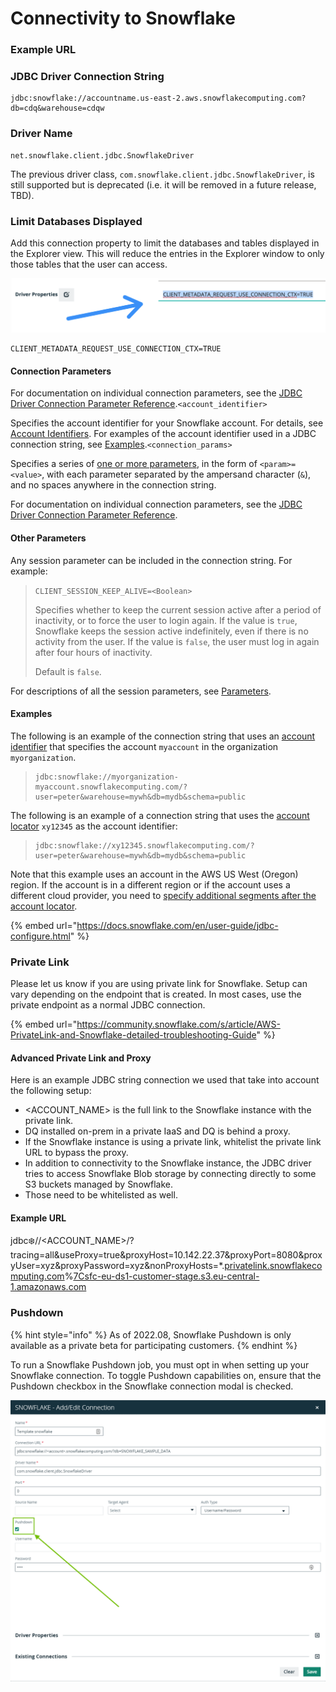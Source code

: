 # Connectivity to Snowflake

### Example URL

### JDBC Driver Connection String

```
jdbc:snowflake://accountname.us-east-2.aws.snowflakecomputing.com?db=cdq&warehouse=cdqw
```

### Driver Name

```
net.snowflake.client.jdbc.SnowflakeDriver 
```

The previous driver class, `com.snowflake.client.jdbc.SnowflakeDriver`, is still supported but is deprecated (i.e. it will be removed in a future release, TBD).

### Limit Databases Displayed

Add this connection property to limit the databases and tables displayed in the Explorer view. This will reduce the entries in the Explorer window to only those tables that the user can access.

![](<../../.gitbook/assets/image (130).png>)

```
CLIENT_METADATA_REQUEST_USE_CONNECTION_CTX=TRUE
```

#### Connection Parameters

For documentation on individual connection parameters, see the [JDBC Driver Connection Parameter Reference](https://docs.snowflake.com/en/user-guide/jdbc-parameters.html).`<account_identifier>`

Specifies the account identifier for your Snowflake account. For details, see [Account Identifiers](https://docs.snowflake.com/en/user-guide/admin-account-identifier.html). For examples of the account identifier used in a JDBC connection string, see [Examples](https://docs.snowflake.com/en/user-guide/jdbc-configure.html#label-other-jdbc-connection-string-examples).`<connection_params>`

Specifies a series of [one or more parameters](https://docs.snowflake.com/en/user-guide/jdbc-parameters.html), in the form of `<param>=<value>`, with each parameter separated by the ampersand character (`&`), and no spaces anywhere in the connection string.

For documentation on individual connection parameters, see the [JDBC Driver Connection Parameter Reference](https://docs.snowflake.com/en/user-guide/jdbc-parameters.html).

#### Other Parameters

Any session parameter can be included in the connection string. For example:

> `CLIENT_SESSION_KEEP_ALIVE=<Boolean>`
>
> Specifies whether to keep the current session active after a period of inactivity, or to force the user to login again. If the value is `true`, Snowflake keeps the session active indefinitely, even if there is no activity from the user. If the value is `false`, the user must log in again after four hours of inactivity.
>
> Default is `false`.

For descriptions of all the session parameters, see [Parameters](https://docs.snowflake.com/en/sql-reference/parameters.html).

#### Examples

The following is an example of the connection string that uses an [account identifier](https://docs.snowflake.com/en/user-guide/admin-account-identifier.html) that specifies the account `myaccount` in the organization `myorganization`.

> ```
> jdbc:snowflake://myorganization-myaccount.snowflakecomputing.com/?user=peter&warehouse=mywh&db=mydb&schema=public
> ```

The following is an example of a connection string that uses the [account locator](https://docs.snowflake.com/en/user-guide/admin-account-identifier.html#label-account-locator) `xy12345` as the account identifier:

> ```
> jdbc:snowflake://xy12345.snowflakecomputing.com/?user=peter&warehouse=mywh&db=mydb&schema=public
> ```

Note that this example uses an account in the AWS US West (Oregon) region. If the account is in a different region or if the account uses a different cloud provider, you need to [specify additional segments after the account locator](https://docs.snowflake.com/en/user-guide/admin-account-identifier.html#label-account-locator).

{% embed url="https://docs.snowflake.com/en/user-guide/jdbc-configure.html" %}

### Private Link

Please let us know if you are using private link for Snowflake. Setup can vary depending on the endpoint that is created. In most cases, use the private endpoint as a normal JDBC connection.

{% embed url="https://community.snowflake.com/s/article/AWS-PrivateLink-and-Snowflake-detailed-troubleshooting-Guide" %}

#### Advanced Private Link and Proxy

Here is an example JDBC string connection we used that take into account the following setup:

* \<ACCOUNT\_NAME> is the full link to the Snowflake instance with the private link.
* DQ installed on-prem in a private IaaS and DQ is behind a proxy.
* If the Snowflake instance is using a private link, whitelist the private link URL to bypass the proxy.
* In addition to connectivity to the Snowflake instance, the JDBC driver tries to access Snowflake Blob storage by connecting directly to some S3 buckets managed by Snowflake.
* Those need to be whitelisted as well.

#### Example URL

jdbc:snowflake://\<ACCOUNT\_NAME>/?tracing=all\&useProxy=true\&proxyHost=10.142.22.37\&proxyPort=8080\&proxyUser=xyz\&proxyPassword=xyz\&nonProxyHosts=\*.[privatelink.snowflakecomputing.com](http://privatelink.snowflakecomputing.com/)%[7Csfc-eu-ds1-customer-stage.s3.eu-central-1.amazonaws.com](http://7csfc-eu-ds1-customer-stage.s3.eu-central-1.amazonaws.com/)

### Pushdown

{% hint style="info" %}
As of 2022.08, Snowflake Pushdown is only available as a private beta for participating customers.&#x20;
{% endhint %}

To run a Snowflake Pushdown job, you must opt in when setting up your Snowflake connection. To toggle Pushdown capabilities on, ensure that the Pushdown checkbox in the Snowflake connection modal is checked.&#x20;

![](../../.gitbook/assets/dq-connections-snowflake-pushdown.png)
